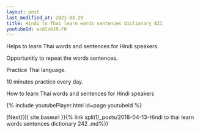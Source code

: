 ```yaml
---
layout: post
last_modified_at: 2021-03-29
title: Hindi to Thai learn words sentences dictionary 821 
youtubeId: wcdIs8JR-F0
---
```

 
 
Helps to learn Thai words and sentences for Hindi speakers.

Opportunitiy to repeat the words sentences. 

Practice Thai language. 
 
10 minutes practice every day. 
 
How to learn Thai words and sentences for Hindi speakers 
 
{% include youtubePlayer.html id=page.youtubeId %}
 
 
[Next]({{ site.baseurl }}{% link  split1/_posts/2018-04-13-Hindi to thai learn words sentences dictionary 242 .md%})
 
